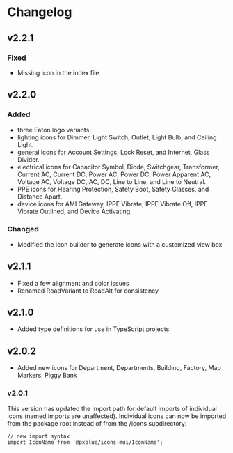 # Changelog

## v2.2.1

### Fixed
-   Missing icon in the index file

## v2.2.0

### Added
-   three Eaton logo variants.
-   lighting icons for Dimmer, Light Switch, Outlet, Light Bulb, and Ceiling Light.
-   general icons for Account Settings, Lock Reset, and Internet, Glass Divider.
-   electrical icons for Capacitor Symbol, Diode, Switchgear, Transformer, Current AC, Current DC, Power AC, Power DC, Power Apparent AC, Voltage AC, Voltage DC, AC, DC, Line to Line, and Line to Neutral.
-   PPE icons for Hearing Protection, Safety Boot, Safety Glasses, and Distance Apart.
-   device icons for AMI Gateway, IPPE Vibrate, IPPE Vibrate Off, IPPE Vibrate Outlined, and Device Activating.

### Changed
-   Modified the icon builder to generate icons with a customized view box

## v2.1.1

-   Fixed a few alignment and color issues
-   Renamed RoadVariant to RoadAlt for consistency

## v2.1.0

-   Added type definitions for use in TypeScript projects

## v2.0.2

-   Added new icons for Department, Departments, Building, Factory, Map Markers, Piggy Bank

### v2.0.1

This version has updated the import path for default imports of individual icons (named imports are unaffected). Individual icons can now be imported from the package root instead of from the /icons subdirectory:

```tsx
// new import syntax
import IconName from '@pxblue/icons-mui/IconName';
```
